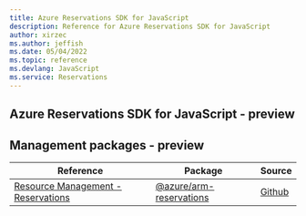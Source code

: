 ```yaml
---
title: Azure Reservations SDK for JavaScript
description: Reference for Azure Reservations SDK for JavaScript
author: xirzec
ms.author: jeffish
ms.date: 05/04/2022
ms.topic: reference
ms.devlang: JavaScript
ms.service: Reservations
---
```

## Azure Reservations SDK for JavaScript - preview
## Management packages - preview
| Reference | Package | Source |
|---|---|---|
|[Resource Management - Reservations](javascript/api/overview/azure/arm-reservations-readme)|[@azure/arm-reservations](https://www.npmjs.com/package/@azure/arm-reservations)|[Github](https://github.com/Azure/azure-sdk-for-js/blob/main/sdk/reservations/arm-reservations)|

